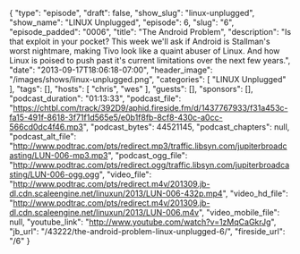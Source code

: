{
  "type": "episode",
  "draft": false,
  "show_slug": "linux-unplugged",
  "show_name": "LINUX Unplugged",
  "episode": 6,
  "slug": "6",
  "episode_padded": "0006",
  "title": "The Android Problem",
  "description": "Is that exploit in your pocket? This week we'll ask if Android is Stallman's worst nightmare, making Tivo look like a quaint abuser of Linux. And how Linux is poised to push past it's current limitations over the next few years.",
  "date": "2013-09-17T18:06:18-07:00",
  "header_image": "/images/shows/linux-unplugged.png",
  "categories": [
    "LINUX Unplugged"
  ],
  "tags": [],
  "hosts": [
    "chris",
    "wes"
  ],
  "guests": [],
  "sponsors": [],
  "podcast_duration": "01:13:33",
  "podcast_file": "https://chtbl.com/track/392D9/aphid.fireside.fm/d/1437767933/f31a453c-fa15-491f-8618-3f71f1d565e5/e0b1f8fb-8cf8-430c-a0cc-566cd0dc4f46.mp3",
  "podcast_bytes": 44521145,
  "podcast_chapters": null,
  "podcast_alt_file": "http://www.podtrac.com/pts/redirect.mp3/traffic.libsyn.com/jupiterbroadcasting/LUN-006-mp3.mp3",
  "podcast_ogg_file": "http://www.podtrac.com/pts/redirect.ogg/traffic.libsyn.com/jupiterbroadcasting/LUN-006-ogg.ogg",
  "video_file": "http://www.podtrac.com/pts/redirect.m4v/201309.jb-dl.cdn.scaleengine.net/linuxun/2013/LUN-006-432p.mp4",
  "video_hd_file": "http://www.podtrac.com/pts/redirect.m4v/201309.jb-dl.cdn.scaleengine.net/linuxun/2013/LUN-006.m4v",
  "video_mobile_file": null,
  "youtube_link": "http://www.youtube.com/watch?v=1zMqCaGkrJg",
  "jb_url": "/43222/the-android-problem-linux-unplugged-6/",
  "fireside_url": "/6"
}

